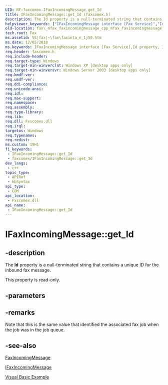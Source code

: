 ```yaml
---
UID: NF:faxcomex.IFaxIncomingMessage.get_Id
title: IFaxIncomingMessage::get_Id (faxcomex.h)
description: The Id property is a null-terminated string that contains a unique ID for the inbound fax message.
helpviewer_keywords: ["IFaxIncomingMessage interface [Fax Service]","Id property","IFaxIncomingMessage.Id","IFaxIncomingMessage.get_Id","IFaxIncomingMessage::Id","IFaxIncomingMessage::get_Id","Id property [Fax Service]","Id property [Fax Service]","IFaxIncomingMessage interface","_mfax_faxincomingmessage.id","fax._mfax_faxincomingmessage_cpp_mfax_faxincomingmessage_id_cpp","fax._mfax_faxincomingmessage_id","faxcomex/IFaxIncomingMessage::Id","faxcomex/IFaxIncomingMessage::get_Id","get_Id"]
old-location: fax\_mfax_faxincomingmessage_cpp_mfax_faxincomingmessage_id_cpp.htm
tech.root: Fax
ms.assetid: VS|fax|~\fax\faxinta_n_1j50.htm
ms.date: 12/05/2018
ms.keywords: IFaxIncomingMessage interface [Fax Service],Id property, IFaxIncomingMessage.Id, IFaxIncomingMessage.get_Id, IFaxIncomingMessage::Id, IFaxIncomingMessage::get_Id, Id property [Fax Service], Id property [Fax Service],IFaxIncomingMessage interface, _mfax_faxincomingmessage.id, fax._mfax_faxincomingmessage_cpp_mfax_faxincomingmessage_id_cpp, fax._mfax_faxincomingmessage_id, faxcomex/IFaxIncomingMessage::Id, faxcomex/IFaxIncomingMessage::get_Id, get_Id
req.header: faxcomex.h
req.include-header: 
req.target-type: Windows
req.target-min-winverclnt: Windows XP [desktop apps only]
req.target-min-winversvr: Windows Server 2003 [desktop apps only]
req.kmdf-ver: 
req.umdf-ver: 
req.ddi-compliance: 
req.unicode-ansi: 
req.idl: 
req.max-support: 
req.namespace: 
req.assembly: 
req.type-library: 
req.lib: 
req.dll: Fxscomex.dll
req.irql: 
targetos: Windows
req.typenames: 
req.redist: 
ms.custom: 19H1
f1_keywords:
 - IFaxIncomingMessage::get_Id
 - faxcomex/IFaxIncomingMessage::get_Id
dev_langs:
 - c++
topic_type:
 - APIRef
 - kbSyntax
api_type:
 - COM
api_location:
 - Fxscomex.dll
api_name:
 - IFaxIncomingMessage::get_Id
---
```


# IFaxIncomingMessage::get_Id


## -description

The <b>Id</b> property is a null-terminated string that contains a unique ID for the inbound fax message.

This property is read-only.

## -parameters

## -remarks

Note that this is the same value that identified the associated fax job when the job was in the job queue.

## -see-also

<a href="/previous-versions/windows/desktop/fax/-mfax-faxincomingmessage">FaxIncomingMessage</a>



<a href="/previous-versions/windows/desktop/api/faxcomex/nn-faxcomex-ifaxincomingmessage">IFaxIncomingMessage</a>



<a href="/previous-versions/windows/desktop/fax/-mfax-managing-the-incoming-archive">Visual Basic Example</a>

